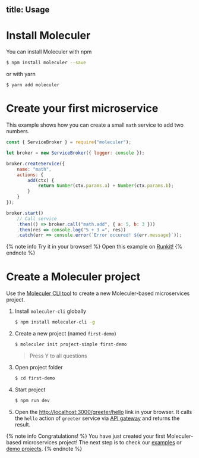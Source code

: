 title: Usage
---

# Install Moleculer

You can install Moleculer with npm

``` bash
$ npm install moleculer --save
```
or with yarn
```
$ yarn add moleculer
```

# Create your first microservice
This example shows how you can create a small `math` service to add two numbers.

```js
const { ServiceBroker } = require("moleculer");

let broker = new ServiceBroker({ logger: console });

broker.createService({
    name: "math",
    actions: {
        add(ctx) {
            return Number(ctx.params.a) + Number(ctx.params.b);
        }
    }
});

broker.start()
    // Call service
    .then(() => broker.call("math.add", { a: 5, b: 3 }))
    .then(res => console.log("5 + 3 =", res))
    .catch(err => console.error(`Error occured! ${err.message}`));
```

{% note info Try it in your browser! %}
Open this example on [Runkit!](https://runkit.com/icebob/moleculer-usage)
{% endnote %}

# Create a Moleculer project
Use the [Moleculer CLI tool](moleculer-cli.html) to create a new Moleculer-based microservices project.

1. Install `moleculer-cli` globally
    ```bash
    $ npm install moleculer-cli -g
    ```
2. Create a new project (named `first-demo`)
    ```bash
    $ moleculer init project-simple first-demo
    ```
    > Press Y to all questions
    
3. Open project folder
    ```bash
    $ cd first-demo
    ```
    
4. Start project
    ```bash
    $ npm run dev
    ```
5. Open the [http://localhost:3000/greeter/hello](http://localhost:3000/greeter/hello) link in your browser. It calls the `hello` action of `greeter` service via [API gateway](https://github.com/ice-services/moleculer-web) and returns the result.

{% note info Congratulations! %}
You have just created your first Moleculer-based microservices project! The next step is to check our [examples](examples.html) or [demo projects](https://github.com/ice-services/moleculer-examples).
{% endnote %}


